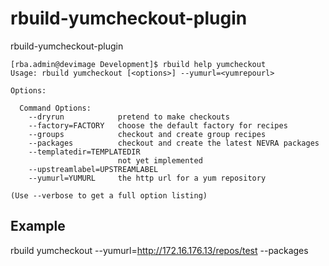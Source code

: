 rbuild-yumcheckout-plugin
=========================

rbuild-yumcheckout-plugin

```
[rba.admin@devimage Development]$ rbuild help yumcheckout
Usage: rbuild yumcheckout [<options>] --yumurl=<yumrepourl>

Options:

  Command Options:
    --dryrun            pretend to make checkouts
    --factory=FACTORY   choose the default factory for recipes
    --groups            checkout and create group recipes
    --packages          checkout and create the latest NEVRA packages
    --templatedir=TEMPLATEDIR
                        not yet implemented
    --upstreamlabel=UPSTREAMLABEL
    --yumurl=YUMURL     the http url for a yum repository

(Use --verbose to get a full option listing)
```

Example
-------------------------

rbuild yumcheckout --yumurl=http://172.16.176.13/repos/test --packages
